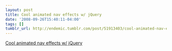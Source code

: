 ```yaml
---
layout: post
title: Cool animated nav effects w/ jQuery
date: '2008-09-26T15:40:11-04:00'
tags: []
tumblr_url: http://endemic.tumblr.com/post/51913403/cool-animated-nav-effects-w-jquery
---
```

[Cool animated nav effects w/ jQuery](http://snook.ca/technical/jquery-bg/)  
